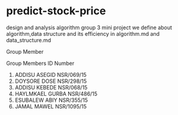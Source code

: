 # predict-stock-price
design and analysis algorithm group 3 mini project
we define about algorithm,data structure and its efficiency in algorithm.md and data_structure.md

Group Member

Group Members                ID Number
1. ADDISU ASEGID             NSR/069/15
2. DOYSORE DOSE              NSR/298/15
3. ADDISU KEBEDE             NSR/068/15
4. HAYLMKAEL GURBA          NSR/486/15
5. ESUBALEW ABIY             NSR/355/15
6. JAMAL MAWEL               NSR/1095/15
